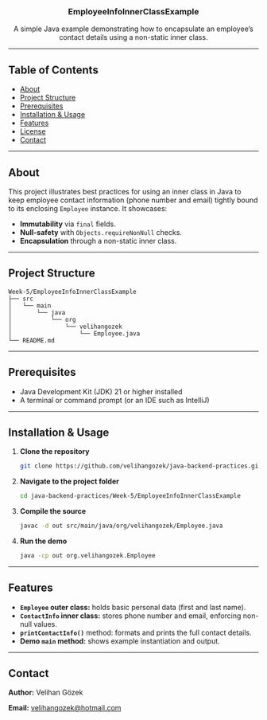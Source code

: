 <br />
<p align="center">
  <h3 align="center">EmployeeInfoInnerClassExample</h3>
  <p align="center">
    A simple Java example demonstrating how to encapsulate an employee’s contact details using a non-static inner class.
  </p>
</p>

---

## Table of Contents

* [About](#about)
* [Project Structure](#project-structure)
* [Prerequisites](#prerequisites)
* [Installation & Usage](#installation--usage)
* [Features](#features)
* [License](#license)
* [Contact](#contact)

---

## About

This project illustrates best practices for using an inner class in Java to keep employee contact information (phone number and email) tightly bound to its enclosing `Employee` instance. It showcases:

* **Immutability** via `final` fields.
* **Null-safety** with `Objects.requireNonNull` checks.
* **Encapsulation** through a non-static inner class.

---

## Project Structure

```
Week-5/EmployeeInfoInnerClassExample
├── src
│   └── main
│       └── java
│           └── org
│               └── velihangozek
│                   └── Employee.java
└── README.md
```

---

## Prerequisites

* Java Development Kit (JDK) 21 or higher installed
* A terminal or command prompt (or an IDE such as IntelliJ)

---

## Installation & Usage

1. **Clone the repository**

   ```bash
   git clone https://github.com/velihangozek/java-backend-practices.git
   ```
2. **Navigate to the project folder**

   ```bash
   cd java-backend-practices/Week-5/EmployeeInfoInnerClassExample
   ```
3. **Compile the source**

   ```bash
   javac -d out src/main/java/org/velihangozek/Employee.java
   ```
4. **Run the demo**

   ```bash
   java -cp out org.velihangozek.Employee
   ```

---

## Features

* **`Employee` outer class:** holds basic personal data (first and last name).
* **`ContactInfo` inner class:** stores phone number and email, enforcing non-null values.
* **`printContactInfo()`** method: formats and prints the full contact details.
* **Demo `main` method:** shows example instantiation and output.

---

## Contact

**Author:** Velihan Gözek

**Email:** [velihangozek@hotmail.com](mailto:velihangozek@hotmail.com)